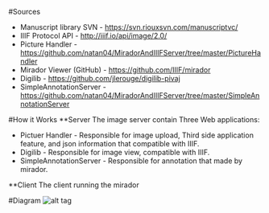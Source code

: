 #Sources
* Manuscript library SVN - https://svn.riouxsvn.com/manuscriptvc/
* IIIF Protocol API - http://iiif.io/api/image/2.0/
* Picture Handler - https://github.com/natan04/MiradorAndIIIFServer/tree/master/PictureHandler
* Mirador Viewer (GitHub) - https://github.com/IIIF/mirador
* Digilib - https://github.com/jlerouge/digilib-pivaj
* SimpleAnnotationServer - https://github.com/natan04/MiradorAndIIIFServer/tree/master/SimpleAnnotationServer

#How it Works
**Server
The image server contain Three Web applications:
* Pictuer Handler - Responsible for image upload, Third side application feature, and json information that compatible with IIIF.
* Digilib - Responsible for image view, compatible with IIIF.
* SimpleAnnotationServer - Responsible for annotation that made by mirador.

**Client
The client running the mirador


#Diagram
![alt tag](https://raw.githubusercontent.com/natan04/MiradorAndIIIFServer/master/support/server%20diagram.png)
